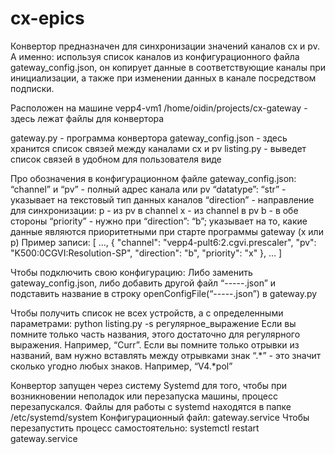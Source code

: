 # cx-epics

Конвертор предназначен для синхронизации значений каналов cx и pv.
А именно: используя список каналов из конфигурационного файла gateway_config.json, он копирует данные в соответствующие каналы при инициализации, а также при изменении данных в канале посредством подписки.

Расположен на машине vepp4-vm1
/home/oidin/projects/cx-gateway - здесь лежат файлы для конвертора

gateway.py - программа конвертора
gateway_config.json - здесь хранится список связей между каналами cx и pv
listing.py - выведет список связей в удобном для пользователя виде

Про обозначения в конфигурационном файле gateway_config.json:
“channel” и “pv” - полный адрес канала или pv
“datatype”: “str” - указывает на текстовый тип данных каналов
“direction” - направление для синхронизации:
p - из pv в channel
x - из channel в pv
b - в обе стороны
    “priority” - нужно при “direction”: “b”; указывает на то, какие данные являются приоритетными при старте программы gateway (x или p)
Пример записи:
    [
        …,
        {
           "channel": "vepp4-pult6:2.cgvi.prescaler",
           "pv": "K500:0CGVI:Resolution-SP",
           "direction": "b",
           "priority": "x"
        },
        …
    ]

Чтобы подключить свою конфигурацию:
    Либо заменить gateway_config.json, 
либо добавить другой файл “-----.json” и подставить название в строку openConfigFile(“-----.json”) в gateway.py

Чтобы получить список не всех устройств, а с определенными параметрами:
    python listing.py -s регулярное_выражение
Если вы помните только часть названия, этого достаточно для регулярного выражения. Например, “Curr”.
Если вы помните только отрывки из названий, вам нужно вставлять между отрывками знак “.*” - это значит сколько угодно любых знаков. Например, “V4.*pol”

Конвертор запущен через систему Systemd для того, чтобы при возникновении неполадок или перезапуска машины, процесс перезапускался.
Файлы для работы с systemd находятся в папке /etc/systemd/system
Конфигурационный файл: gateway.service
Чтобы перезапустить процесс самостоятельно:
systemctl restart gateway.service
